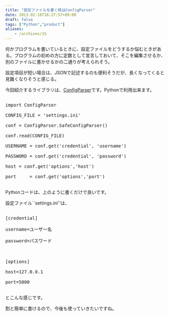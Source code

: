 ```yaml
---
title: "設定ファイルを書く時はConfigParser"
date: 2013-02-16T16:27:57+09:00
draft: false
tags: ["Python","product"]
aliases:
    - /archives/15
---
```


何かプログラムを書いているときに、設定ファイルをどうするか悩むときがある。プログラムの初めの方に定数として宣言しておいて、そこを編集させるか、別のファイルに書かせるかの二通りが考えられそう。

設定項目が短い場合は、JSONで記述するのも便利そうだが、長くなってくると見難くなりそうと感じる。

今回紹介するライブラリは、[ConfigParser](http://docs.python.jp/2/library/configparser.html)です。Pythonで利用出来ます。

<pre>
import ConfigParser
CONFIG_FILE = 'settings.ini'
conf = ConfigParser.SafeConfigParser()
conf.read(CONFIG_FILE)
USERNAME = conf.get('credential', 'username')
PASSWORD = conf.get('credential', 'password')
host = conf.get('options','host')
port     = conf.get('options','port')
</pre>
Pythonコードは、上のように書くだけで良いです。

設定ファイル``settings.ini''は、
<pre>
[credential]
username=ユーザー名
password=パスワード

[options]
host=127.0.0.1
port=5000
</pre>
とこんな感じです。

割と簡単に書けるので、今後も使っていきたいですね。


